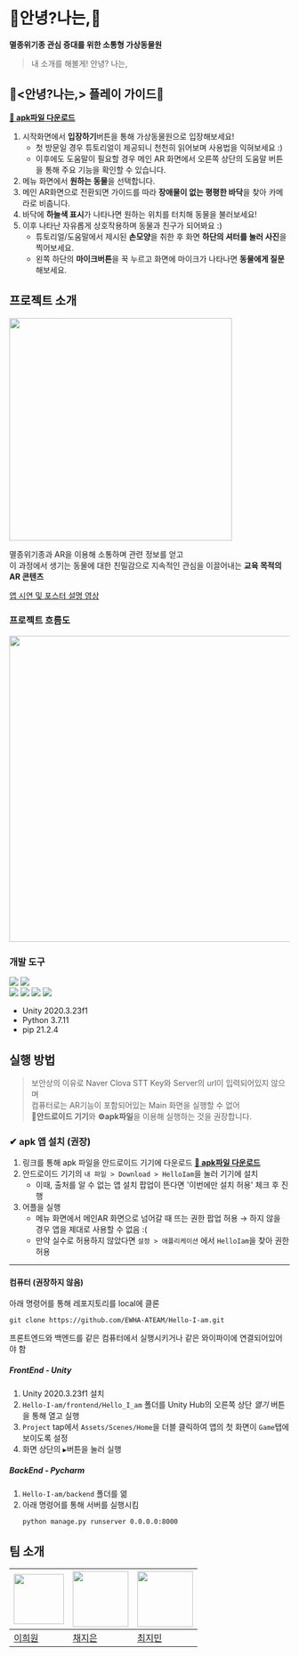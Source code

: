 # 🐻안녕?나는,🐻
**멸종위기종 관심 증대를 위한 소통형 가상동물원**
> 내 소개를 해볼게! 안녕? 나는, 

## 🐻<안녕?나는,> 플레이 가이드🐻

[**🔗 apk파일 다운로드**](https://drive.google.com/file/d/1scKfO_7lUYMoH9NbzcPjgx7cm4554F0G/view?usp=sharing)
1. 시작화면에서 **입장하기**버튼을 통해 가상동물원으로 입장해보세요!
   * 첫 방문일 경우 튜토리얼이 제공되니 천천히 읽어보며 사용법을 익혀보세요 :)
   * 이후에도 도움말이 필요할 경우 메인 AR 화면에서 오른쪽 상단의 도움말 버튼을 통해 주요 기능을 확인할 수 있습니다.
2. 메뉴 화면에서 **원하는 동물**을 선택합니다.
3. 메인 AR화면으로 전환되면 가이드를 따라 **장애물이 없는 평평한 바닥**을 찾아 카메라로 비춥니다.
4. 바닥에 **하늘색 표시**가 나타나면 원하는 위치를 터치해 동물을 불러보세요!
5. 이후 나타난 자유롭게 상호작용하며 동물과 친구가 되어봐요 :)
   * 튜토리얼/도움말에서 제시된 **손모양**을 취한 후 화면 **하단의 셔터를 눌러 사진**을 찍어보세요.
   * 왼쪽 하단의 **마이크버튼**을 꾹 누르고 화면에 마이크가 나타나면 **동물에게 질문**해보세요.


## 프로젝트 소개
<img src="https://user-images.githubusercontent.com/60884877/170442089-eaed5393-ba39-4184-bae4-f637bb19f44c.png" width="400px">

멸종위기종과 AR을 이용해 소통하며 관련 정보를 얻고<br/>이 과정에서 생기는 동물에 대한 친밀감으로 지속적인 관심을 이끌어내는 **교육 목적의 AR 콘텐츠**

[앱 시연 및 포스터 설명 영상](https://youtu.be/8SQA-MDzAF4)

### 프로젝트 흐름도
<img src="https://user-images.githubusercontent.com/60884877/170525807-f1a26e19-fe02-4ef2-ad29-7da8e9547885.png"  width="550px"/>

### 개발 도구
<img src="https://img.shields.io/badge/Unity-FFFFFF?style=flat-square&logo=unity&logoColor=black"/> <img src="https://img.shields.io/badge/Pycharm-black?style=flat-square&logo=pycharm&logoColor=white"/><br/>
<img src="https://img.shields.io/badge/C%23-239120?style=flat-square&logo=Csharp&logoColor=white"/> <img src="https://img.shields.io/badge/Python-3776AB?style=flat-square&logo=python&logoColor=white"/> <img src="https://img.shields.io/badge/Django-092E20?style=flat-square&logo=django&logoColor=white"/> <img src="https://img.shields.io/badge/TensorFlow-FF6F00?style=flat-square&logo=tensorflow&logoColor=white"/>

* Unity 2020.3.23f1
* Python 3.7.11
* pip 21.2.4


## 실행 방법
> 보안상의 이유로 Naver Clova STT Key와 Server의 url이 입력되어있지 않으며<br/>컴퓨터로는 AR기능이 포함되어있는 Main 화면을 실행할 수 없어<br/>**📱안드로이드 기기**와 **⚙apk파일**을 이용해 실행하는 것을 권장합니다.

### ✔ apk 앱 설치 (권장)
1. 링크를 통해 apk 파일을 안드로이드 기기에 다운로드
    [**🔗 apk파일 다운로드**](https://drive.google.com/file/d/1scKfO_7lUYMoH9NbzcPjgx7cm4554F0G/view?usp=sharing)
3. 안드로이드 기기의 `내 파일 > Download > HelloIam`을 눌러 기기에 설치
   * 이때, 출처를 알 수 없는 앱 설치 팝업이 뜬다면 '이번에만 설치 허용' 체크 후 진행
4. 어플을 실행
   * 메뉴 화면에서 메인AR 화면으로 넘어갈 때 뜨는 권한 팝업 허용 → 하지 않을 경우 앱을 제대로 사용할 수 없음 :(
   * 만약 실수로 허용하지 않았다면 `설정 > 애플리케이션` 에서 `HelloIam`을 찾아 권한 허용

----------

#### 컴퓨터 (권장하지 않음)
아래 명령어를 통해 레포지토리를 local에 클론

```git
git clone https://github.com/EWHA-ATEAM/Hello-I-am.git
```

프론트엔드와 백엔드를 같은 컴퓨터에서 실행시키거나 같은 와이파이에 연결되어있어야 함


##### FrontEnd - Unity
1. Unity 2020.3.23f1 설치
2. `Hello-I-am/frontend/Hello_I_am` 폴더를 Unity Hub의 오른쪽 상단 _열기_ 버튼을 통해 열고 실행
3. `Project` tap에서 `Assets/Scenes/Home`을 더블 클릭하여 앱의 첫 화면이 `Game`탭에 보이도록 설정
4. 화면 상단의 ` ▶ `버튼을 눌러 실행

##### BackEnd - Pycharm
1. `Hello-I-am/backend` 폴더를 엶
2. 아래 명령어를 통해 서버를 실행시킴
   ```pip
   python manage.py runserver 0.0.0.0:8000
   ```  

## 팀 소개
| <img src="https://user-images.githubusercontent.com/60884877/145065869-3061a8b2-22f1-47ff-9bde-7ac45e598795.png" width="90px"> | <img src="https://user-images.githubusercontent.com/60884877/145065877-9815f00b-f28f-49f5-a26e-3a3c50f2804e.png" width="100px"> | <img src="https://user-images.githubusercontent.com/60884877/145065873-60f2f731-8006-4b00-be0c-749595f56c9d.png" width="100px"> | 
| ---------- | ---------- | ---------- | 
| [이희원](https://github.com/Tina-223) | [채지은](https://github.com/cje1903) | [최지민](https://github.com/zmin9) |

